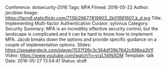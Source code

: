 Conference: dotsecurity-2016
Tags: MFA
Filmed: 2016-05-22
Author: jacobian
Image: https://farm8.staticflickr.com/7139/26677819903_2b01891607_k_d.jpg
Title: Implementing Multi-factor Authentication
Curator: sylvinus
Category: Security
Summary: MFA is an incredibly effective security control, but the landscape is complicated and it can be hard to know how to implement MFA. Jacob breaks down the options and provide specific guidance on a couple of implementation options.
Slides: https://speakerdeck.com/player/1537f39c3c364df39b7642c698ea2b1f
Video: https://www.youtube.com/watch?v=yrzL14tNXDM
Template: talk
Date: 2016-05-27 13:54:41
Status: draft